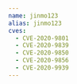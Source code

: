 ```yaml
---
name: jinmo123
alias: jinmo123
cves:
  - CVE-2020-9801
  - CVE-2020-9839
  - CVE-2020-9850
  - CVE-2020-9856
  - CVE-2020-9939
---
```

